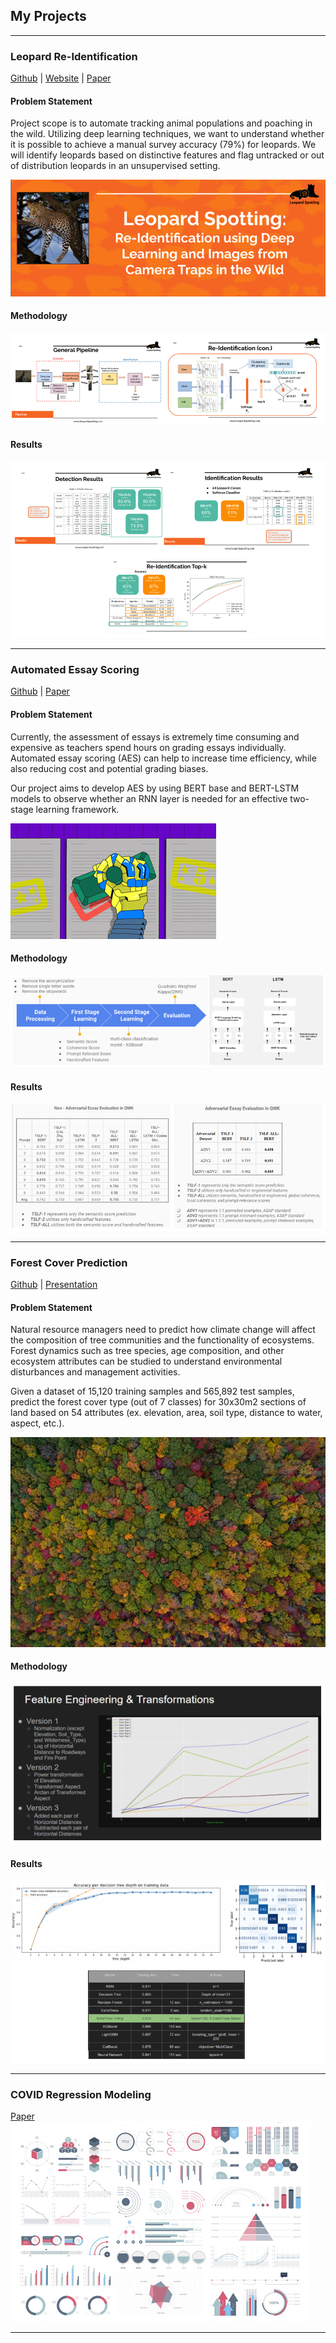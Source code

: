 ## My Projects

---

### Leopard Re-Identification
[Github](https://github.com/UC-Berkeley-I-School/Animal_Identification) | <a href="https://www.leopardspotting.com/"> Website</a> | <a href="https://drive.google.com/file/d/1rc2KwmqQQ2cZCliXXOgD8idwS8myBuWY/view"> Paper</a> 

#### Problem Statement
Project scope is to automate tracking animal populations and poaching in the wild. Utilizing deep learning techniques, we want to understand whether it is possible to achieve a manual survey accuracy (79%) for leopards. We will identify leopards based on distinctive features and flag untracked or out of distribution leopards in an unsupervised setting.

<img src="images/leop.png?raw=true"/>

#### Methodology
<img src="images/leop_methodology.PNG?raw=true"/>

#### Results
<img src="images/leop_results.PNG?raw=true"/>

---

### Automated Essay Scoring
[Github](https://github.com/vishpillai123/w266_aes) | <a href="https://github.com/vishpillai123/w266_aes/blob/main/A%20Two-stage%20Deep%20Neural%20Network%20for%20Automated%20Essay%20Scoring.pdf"> Paper</a>

#### Problem Statement
Currently, the assessment of essays is extremely time consuming and expensive as teachers spend hours on grading essays individually. Automated essay scoring (AES) can help to increase time efficiency, while also reducing cost and potential grading biases.

Our project aims to develop AES by using BERT base and BERT-LSTM models to observe whether an RNN layer is needed for an effective two-stage learning framework.


<img src="images/aes.png?raw=true"/>

#### Methodology
<img src="images/aes_methodology.PNG?raw=true"/>

#### Results
<img src="images/aes_results.png?raw=true"/>

---

### Forest Cover Prediction
[Github]([https://github.com/vishpillai123/w207_final_project_bwp]) |  <a href="https://github.com/vishpillai123/w266_aes/blob/main/A%20Two-stage%20Deep%20Neural%20Network%20for%20Automated%20Essay%20Scoring.pdf"> Presentation</a>

#### Problem Statement
Natural resource managers need to predict how climate change will affect the composition of tree communities and the functionality of ecosystems. Forest dynamics such as tree species, age composition, and other ecosystem attributes can be studied to understand environmental disturbances and management activities.  

Given a dataset of 15,120 training samples and 565,892 test samples, predict the forest cover type (out of 7 classes) for 30x30m2 sections of land based on 54 attributes (ex. elevation, area, soil type, distance to water, aspect, etc.). 

<img src="images/fc.png?raw=true"/>

#### Methodology
<img src="images/fc_methodology.PNG?raw=true"/>

#### Results
<img src="images/fc_results.PNG?raw=true"/>

---

### COVID Regression Modeling
<a href="pdfs/W203.3_Lab 2_Pillai_ScopetaRodrigues_Lurquin.pdf"> Paper</a>
<img src="images/dummy_thumbnail.jpg?raw=true"/>

---



